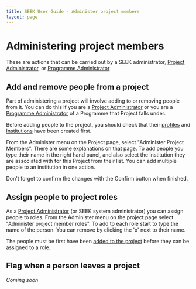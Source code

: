 ```yaml
---
title: SEEK User Guide - Administer project members
layout: page
---
```


# Administering project members

These are actions that can be carried out by a SEEK administrator, [Project Administrator](roles.html#project-administrator), or [Programme Administrator](roles.html#programme-administrator)

## Add and remove people from a project

Part of administering a project will involve adding to or removing people from it. You can do this if you are a [Project Administrator](#project-administrator) or you are
a [Programme Administrator](#programme-administrator) of a Programme that Project falls under.

Before adding people to the project, you should check that their [profiles](#create-profiles) and [Institutions](#create-institutions) have been created first.

From the Administer menu on the Project page, select "Administer Project Members". There are some explanations on that page. To add people you type their name in the right hand panel, and also select the Institution they are associated with for this Project from their list. You can add multiple people to an
institution in one action.

Don't forget to confirm the changes with the Confirm button when finished.


## Assign people to project roles

As a [Project Administrator](roles.html#project-administrator) (or SEEK system administrator) you can assign people to roles. From the Administer menu on the project page select "Administer project member roles". To add to each role start to type the name of the person. You can remove by clicking the 'x' next to their name.

The people must be first have been [added to the project](#add-and-remove-people-from-a-project) before they can be assigned to a role.


## Flag when a person leaves a project

*Coming soon*
